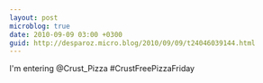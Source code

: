 ```yaml
---
layout: post
microblog: true
date: 2010-09-09 03:00 +0300
guid: http://desparoz.micro.blog/2010/09/09/t24046039144.html
---
```

I'm entering @Crust_Pizza #CrustFreePizzaFriday
